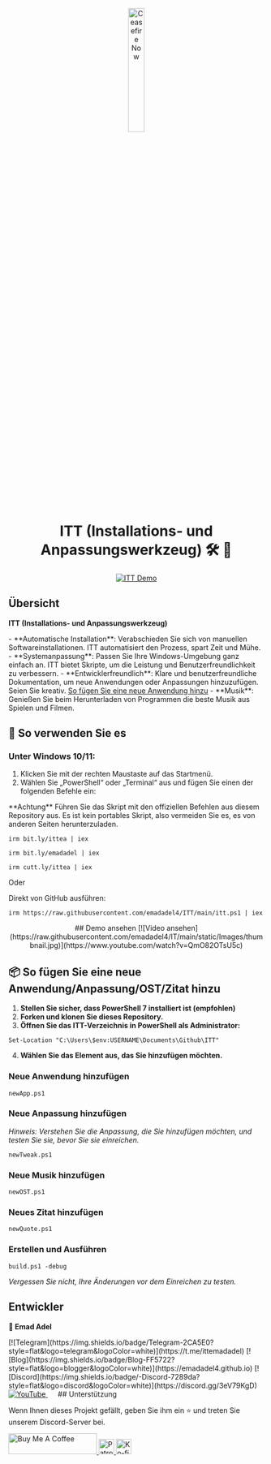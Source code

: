 <p align="center">
  <a href="https://techforpalestine.org/learn-more" rel="nofollow">
    <img src="https://raw.githubusercontent.com/Safouene1/support-palestine-banner/master/StandWithPalestine.svg" alt="Ceasefire Now" style="width:25%;">
  </a>
</p>
<h1 align="center">
ITT (Installations- und Anpassungswerkzeug) 🛠️ 🚀
</h1>
<p align="center">
  <a target="_blank" rel="noopener noreferrer" href="https://raw.githubusercontent.com/emadadel4/ITT/main/static/Images/demo.PNG">
    <img src="https://raw.githubusercontent.com/emadadel4/ITT/main/static/Images/demo.PNG" alt="ITT Demo" style="max-width: 100%;">
  </a>
</p>
<h2>Übersicht</h2>
<p><strong>ITT (Installations- und Anpassungswerkzeug)</strong></p>
- **Automatische Installation**: Verabschieden Sie sich von manuellen Softwareinstallationen. ITT automatisiert den Prozess, spart Zeit und Mühe.
- **Systemanpassung**: Passen Sie Ihre Windows-Umgebung ganz einfach an. ITT bietet Skripte, um die Leistung und Benutzerfreundlichkeit zu verbessern.
- **Entwicklerfreundlich**: Klare und benutzerfreundliche Dokumentation, um neue Anwendungen oder Anpassungen hinzuzufügen. Seien Sie kreativ. <a href="#--how-to-add-a-new-apptweakostquote">So fügen Sie eine neue Anwendung hinzu</a>
- **Musik**: Genießen Sie beim Herunterladen von Programmen die beste Musik aus Spielen und Filmen.
<h2>🚀 So verwenden Sie es</h2>
<h3>Unter Windows 10/11:</h3>
<ol>
<li>Klicken Sie mit der rechten Maustaste auf das Startmenü.</li>
<li>Wählen Sie „PowerShell“ oder „Terminal“ aus und fügen Sie einen der folgenden Befehle ein:</li>
</ol>
**Achtung**  
Führen Sie das Skript mit den offiziellen Befehlen aus diesem Repository aus. Es ist kein portables Skript, also vermeiden Sie es, es von anderen Seiten herunterzuladen.
<pre><code>irm bit.ly/ittea | iex</code></pre>
<pre><code>irm bit.ly/emadadel | iex</code></pre>
<pre><code>irm cutt.ly/ittea | iex</code></pre>
Oder
<p>Direkt von GitHub ausführen:</p>
<pre><code>irm https://raw.githubusercontent.com/emadadel4/ITT/main/itt.ps1 | iex
</code></pre>
<div align="center">
  ## Demo ansehen
  [![Video ansehen](https://raw.githubusercontent.com/emadadel4/IT/main/static/Images/thumbnail.jpg)](https://www.youtube.com/watch?v=QmO82OTsU5c)
</div>
<h2> 📦 So fügen Sie eine neue Anwendung/Anpassung/OST/Zitat hinzu</h2>
<ol>
<li><strong>Stellen Sie sicher, dass PowerShell 7 installiert ist (empfohlen)</strong></li>
<li><strong>Forken und klonen Sie dieses Repository.</strong></li>
<li><strong>Öffnen Sie das ITT-Verzeichnis in PowerShell als Administrator:</strong></li>
</ol>
<pre><code>Set-Location "C:\Users\$env:USERNAME\Documents\Github\ITT"
</code></pre>
<ol start="4">
<li><strong>Wählen Sie das Element aus, das Sie hinzufügen möchten.</strong></li>
</ol>
<h3>Neue Anwendung hinzufügen</h3>
<pre><code>newApp.ps1
</code></pre>
<h3>Neue Anpassung hinzufügen</h3>
<p><em>Hinweis: Verstehen Sie die Anpassung, die Sie hinzufügen möchten, und testen Sie sie, bevor Sie sie einreichen.</em></p>
<pre><code>newTweak.ps1
</code></pre>
<h3>Neue Musik hinzufügen</h3>
<pre><code>newOST.ps1
</code></pre>
<h3>Neues Zitat hinzufügen</h3>
<pre><code>newQuote.ps1
</code></pre>
<h3>Erstellen und Ausführen</h3>
<pre><code>build.ps1 -debug
</code></pre>
<p><em>Vergessen Sie nicht, Ihre Änderungen vor dem Einreichen zu testen.</em></p>
<h2>Entwickler</h2>
<p><strong>👤 Emad Adel</strong></p>
[![Telegram](https://img.shields.io/badge/Telegram-2CA5E0?style=flat&logo=telegram&logoColor=white)](https://t.me/ittemadadel) [![Blog](https://img.shields.io/badge/Blog-FF5722?style=flat&logo=blogger&logoColor=white)](https://emadadel4.github.io) [![Discord](https://img.shields.io/badge/-Discord-7289da?style=flat&logo=discord&logoColor=white)](https://discord.gg/3eV79KgD)  <a href="https://www.youtube.com/@emadadel4" style="margin-right: 20px;">
        <img src="https://img.shields.io/badge/YouTube-FF0000?style=flat&logo=youtube&logoColor=white" alt="YouTube">
</a>
## Unterstützung 
<p>Wenn Ihnen dieses Projekt gefällt, geben Sie ihm ein ⭐️ und treten Sie unserem Discord-Server bei.</p>
<a href="https://www.buymeacoffee.com/emadadel" target="_blank">
  <img src="https://cdn.buymeacoffee.com/buttons/default-orange.png" alt="Buy Me A Coffee" height="41" width="174">
</a>
<a href="https://www.patreon.com/emadadel" target="_blank">
  <img src="https://img.shields.io/badge/Patron-blue?logo=patreon" alt="Patron" height="30">
</a>
<a href="https://ko-fi.com/emadadel" target="_blank">
  <img src="https://img.shields.io/badge/Ko--fi-blue?logo=kofi" alt="Ko-fi" height="30">
</a>

